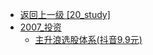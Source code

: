 - [返回上一级 [20_study]](20_study/)
- [2007_投资](20_study/2007_投资/)
  - [主升浪选股体系(抖音9.9元)](20_study/2007_投资/主升浪选股体系(抖音9.9元).md)
